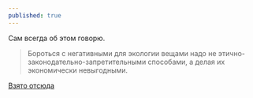 ```yaml
---
published: true
---
```

Сам всегда об этом говорю.

> Бороться с негативными для экологии вещами надо не этично-законодательно-запретительными способами, а делая их экономически невыгодными.

[Взято отсюда](https://t.me/full_of_hatred)
